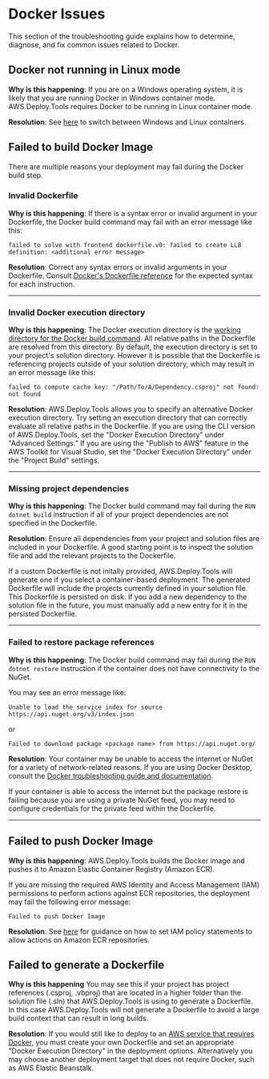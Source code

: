 # Docker  Issues
This section of the troubleshooting guide explains how to determine, diagnose, and fix common issues related to Docker.

## Docker not running in Linux mode

**Why is this happening**: If you are on a Windows operating system, it is likely that you are running Docker in Windows container mode. AWS.Deploy.Tools requires Docker to be running in Linux container mode.

**Resolution**: See [here](https://docs.docker.com/desktop/windows/#switch-between-windows-and-linux-containers) to switch between Windows and Linux containers.

## Failed to build Docker Image

There are multiple reasons your deployment may fail during the Docker build step.

### **Invalid Dockerfile** 
**Why is this happening**: If there is a syntax error or invalid argument in your Dockerfile, the Docker build command may fail with an error message like this:

```
failed to solve with frontend dockerfile.v0: failed to create LLB definition: <additional error message>
``` 
**Resolution**:
Correct any syntax errors or invalid arguments in your Dockerfile. Consult [Docker's Dockerfile reference](https://docs.docker.com/engine/reference/builder/) for the expected syntax for each instruction.

---

### Invalid Docker execution directory
**Why is this happening**: The Docker execution directory is the [working directory for the Docker build command](https://docs.docker.com/engine/reference/commandline/build/#build-with-path). All relative paths in the Dockerfile are resolved from this directory. By default, the execution directory is set to your project's solution directory. However it is possible that the Dockerfile is referencing projects outside of your solution directory, which may result in an error message like this:

```
failed to compute cache key: "/Path/To/A/Dependency.csproj" not found: not found
```

**Resolution**:
AWS.Deploy.Tools allows you to specify an alternative Docker execution directory. Try setting an execution directory that can correctly evaluate all relative paths in the Dockerfile. If you are using the CLI version of AWS.Deploy.Tools, set the "Docker Execution Directory" under "Advanced Settings." If you are using the "Publish to AWS" feature in the AWS Toolkit for Visual Studio, set the "Docker Execution Directory" under the "Project Build" settings.

---

### Missing project dependencies
**Why is this happening**: 
The Docker build command may fail during the `RUN dotnet build` instruction if all of your project dependencies are not specified in the Dockerfile. 

**Resolution**:
Ensure all dependencies from your project and solution files are included in your Dockerfile. A good starting point is to inspect the solution file and add the relevant projects to the Dockerfile. 

If a custom Dockerfile is not initally provided, AWS.Deploy.Tools will generate one if you select a container-based deployment. The generated Dockerfile will include the projects currently defined in your solution file. This Dockerfile is persisted on disk. If you add a new dependency to the solution file in the future, you must manually add a new entry for it in the persisted Dockerfile.

---

### Failed to restore package references

**Why is this happening**:
The Docker build command may fail during the `RUN dotnet restore` instruction if the container does not have connectivity to the NuGet.

You may see an error message like:

```
Unable to load the service index for source https://api.nuget.org/v3/index.json
```

or

```
Failed to download package <package name> from https://api.nuget.org/
```

**Resolution**:
Your container may be unable to access the internet or NuGet for a variety of network-related reasons. If you are using Docker Desktop, consult the [Docker troubleshooting guide and documentation](https://docs.docker.com/desktop/faqs/general/#where-can-i-find-information-about-diagnosing-and-troubleshooting-docker-desktop-issues).

If your container is able to access the internet but the package restore is failing because you are using a private NuGet feed, you may need to configure credentials for the private feed within the Dockerfile.

---

## Failed to push Docker Image
**Why is this happening**: AWS.Deploy.Tools builds the Docker image and pushes it to Amazon Elastic Container Registry (Amazon ECR). 

If you are missing the required AWS Identity and Access Management (IAM) permissions to perform actions against ECR repositories, the deployment may fail the following error message:

```
Failed to push Docker Image
```
**Resolution**: See [here](https://docs.aws.amazon.com/AmazonECR/latest/userguide/repository-policy-examples.html) for guidance on how to set IAM policy statements to allow actions on Amazon ECR repositories.

## Failed to generate a Dockerfile

**Why is this happening** You may see this if your project has project references (.csproj, .vbproj) that are located in a higher folder than the solution file (.sln) that AWS.Deploy.Tools is using to generate a Dockerfile. In this case AWS.Deploy.Tools will not generate a Dockerfile to avoid a large build context that can result in long builds.

**Resolution**: If you would still like to deploy to an [AWS service that requires Docker](../docs/support.md), you must create your own Dockerfile and set an appropriate "Docker Execution Directory" in the deployment options. Alternatively you may choose another deployment target that does not require Docker, such as AWS Elastic Beanstalk.